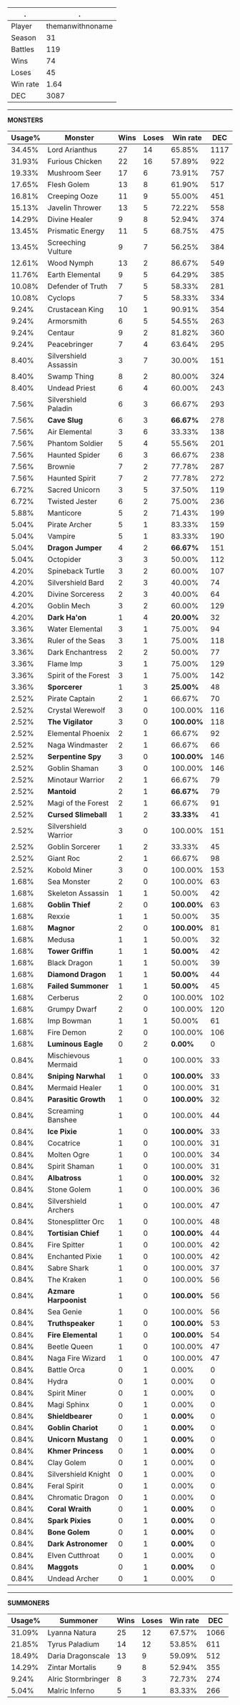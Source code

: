 .|.
|-|-
Player|themanwithnoname
Season|31
Battles|119
Wins|74
Loses|45
Win rate|1.64
DEC|3087

---
**MONSTERS**

Usage%|Monster|Wins|Loses|Win rate|DEC|
-|-|-|-|-|-|
34.45%|Lord Arianthus|27|14|65.85%|1117|
31.93%|Furious Chicken|22|16|57.89%|922|
19.33%|Mushroom Seer|17|6|73.91%|757|
17.65%|Flesh Golem|13|8|61.90%|517|
16.81%|Creeping Ooze|11|9|55.00%|451|
15.13%|Javelin Thrower|13|5|72.22%|558|
14.29%|Divine Healer|9|8|52.94%|374|
13.45%|Prismatic Energy|11|5|68.75%|475|
13.45%|Screeching Vulture|9|7|56.25%|384|
12.61%|Wood Nymph|13|2|86.67%|549|
11.76%|Earth Elemental|9|5|64.29%|385|
10.08%|Defender of Truth|7|5|58.33%|281|
10.08%|Cyclops|7|5|58.33%|334|
9.24%|Crustacean King|10|1|90.91%|354|
9.24%|Armorsmith|6|5|54.55%|263|
9.24%|Centaur|9|2|81.82%|360|
9.24%|Peacebringer|7|4|63.64%|295|
8.40%|Silvershield Assassin|3|7|30.00%|151|
8.40%|Swamp Thing|8|2|80.00%|324|
8.40%|Undead Priest|6|4|60.00%|243|
7.56%|Silvershield Paladin|6|3|66.67%|293|
7.56%|**Cave Slug**|6|3|**66.67%**|278|
7.56%|Air Elemental|3|6|33.33%|138|
7.56%|Phantom Soldier|5|4|55.56%|201|
7.56%|Haunted Spider|6|3|66.67%|238|
7.56%|Brownie|7|2|77.78%|287|
7.56%|Haunted Spirit|7|2|77.78%|272|
6.72%|Sacred Unicorn|3|5|37.50%|119|
6.72%|Twisted Jester|6|2|75.00%|236|
5.88%|Manticore|5|2|71.43%|199|
5.04%|Pirate Archer|5|1|83.33%|159|
5.04%|Vampire|5|1|83.33%|190|
5.04%|**Dragon Jumper**|4|2|**66.67%**|151|
5.04%|Octopider|3|3|50.00%|112|
4.20%|Spineback Turtle|3|2|60.00%|107|
4.20%|Silvershield Bard|2|3|40.00%|74|
4.20%|Divine Sorceress|2|3|40.00%|64|
4.20%|Goblin Mech|3|2|60.00%|129|
4.20%|**Dark Ha'on**|1|4|**20.00%**|32|
3.36%|Water Elemental|3|1|75.00%|94|
3.36%|Ruler of the Seas|3|1|75.00%|118|
3.36%|Dark Enchantress|2|2|50.00%|77|
3.36%|Flame Imp|3|1|75.00%|129|
3.36%|Spirit of the Forest|3|1|75.00%|142|
3.36%|**Sporcerer**|1|3|**25.00%**|48|
2.52%|Pirate Captain|2|1|66.67%|70|
2.52%|Crystal Werewolf|3|0|100.00%|116|
2.52%|**The Vigilator**|3|0|**100.00%**|118|
2.52%|Elemental Phoenix|2|1|66.67%|92|
2.52%|Naga Windmaster|2|1|66.67%|66|
2.52%|**Serpentine Spy**|3|0|**100.00%**|146|
2.52%|Goblin Shaman|3|0|100.00%|146|
2.52%|Minotaur Warrior|2|1|66.67%|79|
2.52%|**Mantoid**|2|1|**66.67%**|79|
2.52%|Magi of the Forest|2|1|66.67%|91|
2.52%|**Cursed Slimeball**|1|2|**33.33%**|41|
2.52%|Silvershield Warrior|3|0|100.00%|151|
2.52%|Goblin Sorcerer|1|2|33.33%|45|
2.52%|Giant Roc|2|1|66.67%|98|
2.52%|Kobold Miner|3|0|100.00%|153|
1.68%|Sea Monster|2|0|100.00%|63|
1.68%|Skeleton Assassin|1|1|50.00%|42|
1.68%|**Goblin Thief**|2|0|**100.00%**|63|
1.68%|Rexxie|1|1|50.00%|35|
1.68%|**Magnor**|2|0|**100.00%**|81|
1.68%|Medusa|1|1|50.00%|32|
1.68%|**Tower Griffin**|1|1|**50.00%**|42|
1.68%|Black Dragon|1|1|50.00%|39|
1.68%|**Diamond Dragon**|1|1|**50.00%**|44|
1.68%|**Failed Summoner**|1|1|**50.00%**|45|
1.68%|Cerberus|2|0|100.00%|102|
1.68%|Grumpy Dwarf|2|0|100.00%|120|
1.68%|Imp Bowman|1|1|50.00%|61|
1.68%|Fire Demon|2|0|100.00%|106|
1.68%|**Luminous Eagle**|0|2|**0.00%**|0|
0.84%|Mischievous Mermaid|1|0|100.00%|33|
0.84%|**Sniping Narwhal**|1|0|**100.00%**|33|
0.84%|Mermaid Healer|1|0|100.00%|31|
0.84%|**Parasitic Growth**|1|0|**100.00%**|32|
0.84%|Screaming Banshee|1|0|100.00%|44|
0.84%|**Ice Pixie**|1|0|**100.00%**|33|
0.84%|Cocatrice|1|0|100.00%|31|
0.84%|Molten Ogre|1|0|100.00%|34|
0.84%|Spirit Shaman|1|0|100.00%|31|
0.84%|**Albatross**|1|0|**100.00%**|32|
0.84%|Stone Golem|1|0|100.00%|36|
0.84%|Silvershield Archers|1|0|100.00%|47|
0.84%|Stonesplitter Orc|1|0|100.00%|48|
0.84%|**Tortisian Chief**|1|0|**100.00%**|44|
0.84%|Fire Spitter|1|0|100.00%|42|
0.84%|Enchanted Pixie|1|0|100.00%|42|
0.84%|Sabre Shark|1|0|100.00%|37|
0.84%|The Kraken|1|0|100.00%|56|
0.84%|**Azmare Harpoonist**|1|0|**100.00%**|56|
0.84%|Sea Genie|1|0|100.00%|56|
0.84%|**Truthspeaker**|1|0|**100.00%**|53|
0.84%|**Fire Elemental**|1|0|**100.00%**|54|
0.84%|Beetle Queen|1|0|100.00%|47|
0.84%|Naga Fire Wizard|1|0|100.00%|47|
0.84%|Battle Orca|0|1|0.00%|0|
0.84%|Hydra|0|1|0.00%|0|
0.84%|Spirit Miner|0|1|0.00%|0|
0.84%|Magi Sphinx|0|1|0.00%|0|
0.84%|**Shieldbearer**|0|1|**0.00%**|0|
0.84%|**Goblin Chariot**|0|1|**0.00%**|0|
0.84%|**Unicorn Mustang**|0|1|**0.00%**|0|
0.84%|**Khmer Princess**|0|1|**0.00%**|0|
0.84%|Clay Golem|0|1|0.00%|0|
0.84%|Silvershield Knight|0|1|0.00%|0|
0.84%|Feral Spirit|0|1|0.00%|0|
0.84%|Chromatic Dragon|0|1|0.00%|0|
0.84%|**Coral Wraith**|0|1|**0.00%**|0|
0.84%|**Spark Pixies**|0|1|**0.00%**|0|
0.84%|**Bone Golem**|0|1|**0.00%**|0|
0.84%|**Dark Astronomer**|0|1|**0.00%**|0|
0.84%|Elven Cutthroat|0|1|0.00%|0|
0.84%|**Maggots**|0|1|**0.00%**|0|
0.84%|Undead Archer|0|1|0.00%|0|

---
**SUMMONERS**

Usage%|Summoner|Wins|Loses|Win rate|DEC|
-|-|-|-|-|-|
31.09%|Lyanna Natura|25|12|67.57%|1066|
21.85%|Tyrus Paladium|14|12|53.85%|611|
18.49%|Daria Dragonscale|13|9|59.09%|512|
14.29%|Zintar Mortalis|9|8|52.94%|355|
9.24%|Alric Stormbringer|8|3|72.73%|274|
5.04%|Malric Inferno|5|1|83.33%|266|
